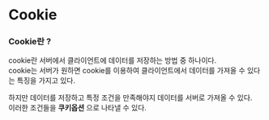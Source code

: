 # Cookie

### Cookie란 ?
cookie란 서버에서 클라이언트에 데이터를 저장하는 방법 중 하나이다.<br>
cookie는 서버가 원하면 cookie를 이용하여 클라이언트에서 데이터를 가져올 수 있다는 특징을 가지고 있다.<br>

하지만 데이터를 저장하고 특정 조건을 만족해야지 데이터를 서버로 가져올 수 있다.<br>
이러한 조건들을 __쿠키옵션__ 으로 나타낼 수 있다.
